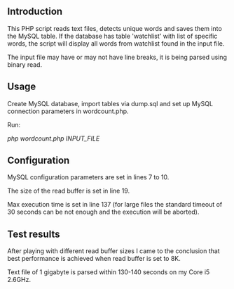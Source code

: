 ## Introduction

This PHP script reads text files, detects unique words and saves them into the MySQL table. If the database has table 'watchlist' with list of specific words, the script will display all words from watchlist found in the input file.

The input file may have or may not have line breaks, it is being parsed using binary read.

## Usage

Create MySQL database, import tables via dump.sql and set up MySQL connection parameters in wordcount.php.

Run:

*php wordcount.php INPUT_FILE*

## Configuration

MySQL configuration parameters are set in lines 7 to 10.

The size of the read buffer is set in line 19.

Max execution time is set in line 137 (for large files the standard timeout of 30 seconds can be not enough and the execution will be aborted).

## Test results

After playing with different read buffer sizes I came to the conclusion that best performance is achieved when read buffer is set to 8K.

Text file of 1 gigabyte is parsed within 130-140 seconds on my Core i5 2.6GHz.
